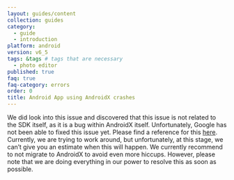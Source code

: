 ```yaml
---
layout: guides/content
collection: guides
category:
  - guide
  - introduction
platform: android
version: v6_5
tags: &tags # tags that are necessary
  - photo editor
published: true
faq: true
faq-category: errors
order: 0
title: Android App using AndroidX crashes
---
```


We did look into this issue and discovered that this issue is not related to the SDK itself, as it is a bug within AndroidX itself.
Unfortunately, Google has not been able to fixed this issue yet.
Please find a reference for this [here](https://issuetracker.google.com/issues/119582492). Currently, we are trying to work around, but unfortunately, at this stage, we can’t give you an estimate when this will happen.
We currently recommend to not migrate to AndroidX to avoid even more hiccups. However, please note that we are doing everything in our power to resolve this as soon as possible.

